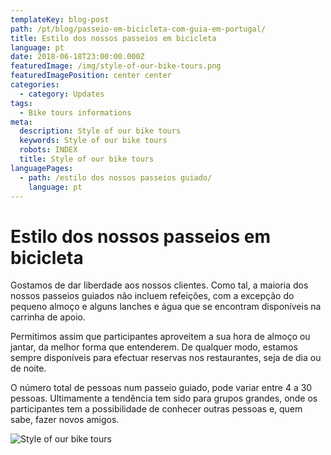 ```yaml
---
templateKey: blog-post
path: /pt/blog/passeio-em-bicicleta-com-guia-em-portugal/
title: Estilo dos nossos passeios em bicicleta
language: pt
date: 2018-06-18T23:00:00.000Z
featuredImage: /img/style-of-our-bike-tours.png
featuredImagePosition: center center
categories:
  - category: Updates
tags:
  - Bike tours informations
meta:
  description: Style of our bike tours
  keywords: Style of our bike tours
  robots: INDEX
  title: Style of our bike tours
languagePages:
  - path: /estilo dos nossos passeios guiado/
    language: pt
---
```

# Estilo dos nossos passeios em bicicleta

Gostamos de dar liberdade aos nossos clientes. Como tal, a maioria dos nossos passeios guiados não incluem refeições, com a excepção do pequeno almoço e alguns lanches e água que se encontram disponíveis na carrinha de apoio.

Permitimos assim que participantes aproveitem a sua hora de almoço ou jantar, da melhor forma que entenderem. De qualquer modo, estamos sempre disponíveis para efectuar reservas nos restaurantes, seja de dia ou de noite.

O número total de pessoas num passeio guiado, pode variar entre 4 a 30 pessoas. Ultimamente a tendência tem sido para grupos grandes, onde os participantes tem a possibilidade de conhecer outras pessoas e, quem sabe, fazer novos amigos.

![Style of our bike tours](/img/style-of-our-bike-tours.png "Style of our bike tours")
